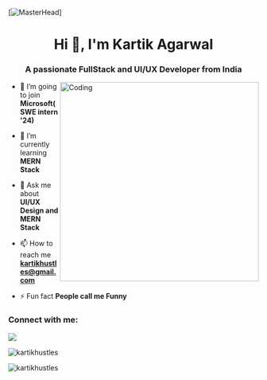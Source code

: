 [![MasterHead](https://firebasestorage.googleapis.com/v0/b/flexi-coding.appspot.com/o/dempgi7-520f8d5f-63d4-4453-8822-dbc149ae27f8.gif?alt=media&token=91c0c7b2-93c3-4029-b011-1a8703c5730d)]
<h1 align="center">Hi 👋, I'm Kartik Agarwal</h1>
<h3 align="center">A passionate FullStack and UI/UX Developer from India</h3>
<img align="right" alt="Coding" width="400" src="https://cdn.dribbble.com/users/1162077/screenshots/3848914/programmer.gif">

- 🔭 I’m going to join **Microsoft(SWE intern '24)**

- 🌱 I’m currently learning **MERN Stack**

- 💬 Ask me about **UI/UX Design and MERN Stack**

- 📫 How to reach me **kartikhustles@gmail.com**

- ⚡ Fun fact **People call me Funny**

<h3 align="left">Connect with me:</h3>

[<img src="https://img.shields.io/badge/linkedin-%230077B5.svg?&style=for-the-badge&logo=linkedin&logoColor=white" />](https://www.linkedin.com/in/kartikagarwal-/)

<p>&nbsp;<img align="left" src="https://github-readme-stats.vercel.app/api?username=kartikhustles&show_icons=true&locale=en&theme=tokyonight" alt="kartikhustles" /></p>

<p><img align="left" src="https://github-readme-stats.vercel.app/api/top-langs?username=kartikhustles&show_icons=true&locale=en&layout=compact&theme=tokyonight" alt="kartikhustles" /></p>

